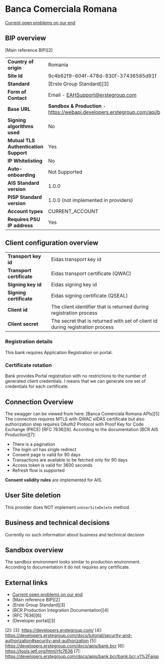 # Banca Comerciala Romana
[Current open problems on our end][1]

## BIP overview 
[Main reference BIP][2]

|   |   |
|---|---|
| **Country of origin** | Romania | 
| **Site Id**  |  9c4b62f9-604f-478d-830f-37436585d91f |
| **Standard**   |  [Erste Group Standard][3] |
| **Form of Contact**  | Email - EAHSupport@erstegroup.com |
| **Base URL** | **Sandbox & Production** - https://webapi.developers.erstegroup.com/api/bcr |
| **Signing algorithms used**| No |
| **Mutual TLS Authentication Support**| Yes |
| **IP Whitelisting**| No |
| **Auto-onboarding**| Not Supported |
| **AIS Standard version**  |  1.0.0 |
| **PISP Standard version**  |  1.0.0 (not implemented in providers)|
| **Account types**| CURRENT_ACCOUNT |
| **Requires PSU IP address** |Yes|

## Client configuration overview
|   |   |
|---|---|
| **Transport key id**  |  Eidas transport key id |
| **Transport certificate** | Eidas transport certificate (QWAC) |
| **Signing key id**  |  Eidas signing key id |
| **Signing certificate** | Eidas signing certificate (QSEAL) |
| **Client id** | The client identifier that is returned during registration process|
| **Client secret** | The secret that is returned with set of client id during registration process|

### Registration details
This bank requires Application Registration on portal.

### Certificate rotation
Bank provides Portal registration with no restrictions to the number of generated client credentials.
I means that we can generate one set of credentials for each certificate.

## Connection Overview
The swagger can be viewed from here: [Banca Comerciala Romana APIs][5] 
The connection requires MTLS with QWAC eIDAS certificate but also authorization step requires OAuth2 Protocol with Proof Key for Code Exchange (PKCE) [RFC 7636][6].
According to the documentation [BCR AIS Production][7]:
* There is a pagination
* The login url has single redirect
* Consent page is valid for 90 days
* Transactions are available to be fetched only for 90 days
* Access token is valid for 3600 seconds
* Refresh flow is supported

**Consent validity rules** are implemented for AIS.

## User Site deletion
This provider does NOT implement `onUserSiteDelete` method.

## Business and technical decisions
Currently no such information about business and technical decision

## Sandbox overview
The sandbox environment looks similar to production environment. According to documentation it do not requires any certificate.
  
## External links
* [Current open problems on our end][1]
* [Main reference BIP][2]
* [Erste Group Standard][3]
* [BCR Production Integration Documentation][4]
* [RFC 7636][6]
* [Developer portal][3]
 
[1]: <https://yolt.atlassian.net/issues/?jql=project%20%3D%20%22C4PO%22%20AND%20component%20%3D%20%22Banca%20Comerciala%20Romana%22%20AND%20status%20!%3D%20Done%20AND%20Resolution%20%3D%20Unresolved%20ORDER%20BY%20status>
[2]: 
[3]: <https://developers.erstegroup.com/>
[4]: <https://developers.erstegroup.com/docs/tutorial/security-and-authorization#security-and-authorization>
[5]: <https://developers.erstegroup.com/docs/apis/bank.bcr>
[6]: <https://tools.ietf.org/html/rfc7636>
[7]: <https://developers.erstegroup.com/docs/apis/bank.bcr/bank.bcr.v1%2Faisp>
